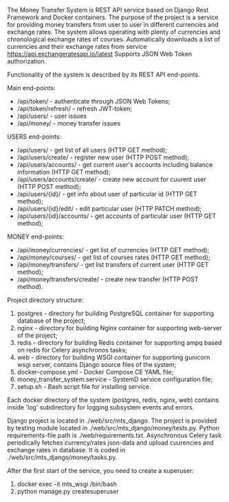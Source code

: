 The Money Transfer System is REST API service based on Django Rest Framework and Docker containers.
The purpose of the project is a service for providing money transfers from user to user in different currencies and exchange rates. 
The system allows operating with plenty of currencies and chronological exchange rates of courses.
Automatically downloads a list of currencies and their exchange rates from service https://api.exchangeratesapi.io/latest
Supports JSON Web Token authorization.

Functionality of the system is described by its REST API end-points.

Main end-points:
 - /api/token/ - authenticate through JSON Web Tokens;
 - /api/token/refresh/ - refresh JWT-token;
 - /api/users/ - user issues 
 - /api/money/ - money transfer issues
 
 USERS end-points:
 - /api/users/ - get list of all users (HTTP GET method);
 - /api/users/create/ - register new user (HTTP POST method);
 - /api/users/accounts/ - get current user's accounts including balance information (HTTP GET method);
 - /api/users/accounts/create/ - create new account for cuurent user (HTTP POST method);
 - /api/users/{id}/ - get info about user of particular id (HTTP GET method);
 - /api/users/{id}/edit/ - edit particular user (HTTP PATCH method);
 - /api/users/{id}/accounts/ - get accounts of particular user (HTTP GET method);
 
 MONEY end-points:
 - /api/money/currencies/ - get list of currencies (HTTP GET method);
 - /api/money/courses/ - get list of courses rates (HTTP GET method);
 - /api/money/transfers/ - get list transfers of current user (HTTP GET method);
 - /api/money/transfers/create/ - create new transfer (HTTP POST method).
 
Project directory structure:
 1. postgres - directory for building PostgreSQL container for supporting database of the project;
 2. nginx - directory for building Nginx container for supporting web-server of the project;
 3. redis - directory for building Redis container for supporting ampq based on redis for Celery asynchronos tasks;
 4. web - directory for building WSGI container for supporting gunicorn wsgi server, contains Django source files of the system;
 5. docker-compose.yml - Docker Compose CE YAML file;
 6. money_transfer_system.service - SystemD service configuration file;
 7. setup.sh - Bash script file for installing service.
 
 Each docker directory of the system (postgres, redis, nginx, web) contains inside 'log' subdirectory for logging subsystem events and errors. 

Django project is located in ./web/src/mts_django.
The project is provided by testing module located in ./web/src/mts_django/money/tests.py.
Python requirements-file path is ./web/requirements.txt. 
Asynchronous Celery task periodically fetches currency/rates json-data and upload cuurencies and exchange rates in database. It is coded in ./web/src/mts_django/money/tasks.py.

After the first start of the service, you need to create a superuser:
 1. docker exec -it mts_wsgi /bin/bash
 2. python manage.py createsuperuser
 
 
